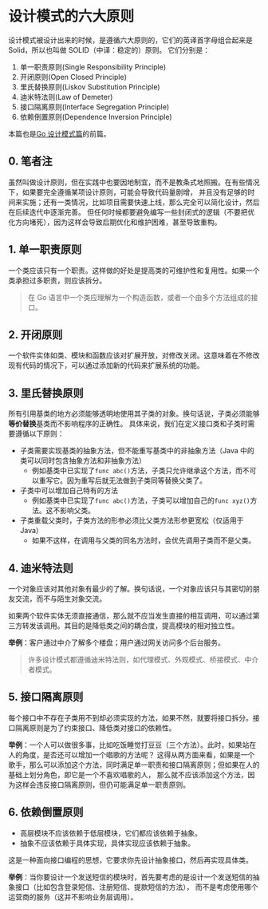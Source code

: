 # 设计模式的六大原则

设计模式被设计出来的时候，是遵循六大原则的，它们的英译首字母组合起来是 Solid，所以也叫做 SOLID（中译：稳定的）原则。
它们分别是：

1. 单一职责原则(Single Responsibility Principle)
2. 开闭原则(Open Closed Principle)
3. 里氏替换原则(Liskov Substitution Principle)
4. 迪米特法则(Law of Demeter)
5. 接口隔离原则(Interface Segregation Principle)
6. 依赖倒置原则(Dependence Inversion Principle)

本篇也是[Go 设计模式篇](golang_designpattern.md)的前篇。

## 0. 笔者注

虽然叫做设计原则，但在实践中也要因地制宜，而不是教条式地照搬。在有些情况下，如果要完全遵循某项设计原则，可能会导致代码量剧增，
并且没有足够的时间来实施；还有一类情况，比如项目需要快速上线，那么完全可以简化设计，然后在后续迭代中逐渐完善。
但任何时候都要避免编写一些封闭式的逻辑（不要把优化方向堵死），因为这样会导致后期优化和维护困难，甚至导致重构。

## 1. 单一职责原则

一个类应该只有一个职责。这样做的好处是提高类的可维护性和复用性。如果一个类承担过多职责，则应该拆分。

> 在 Go 语言中一个类应理解为一个构造函数，或者一个由多个方法组成的接口。

## 2. 开闭原则

一个软件实体如类、模块和函数应该对扩展开放，对修改关闭。这意味着在不修改现有代码的情况下，可以通过添加新的代码来扩展系统的功能。

## 3. 里氏替换原则

所有引用基类的地方必须能够透明地使用其子类的对象。换句话说，子类必须能够**等价替换**基类而不影响程序的正确性。
具体来说，我们在定义接口类和子类时需要遵循以下原则：

- 子类需要实现基类的抽象方法，但不能重写基类中的非抽象方法（Java 中的类可以同时包含抽象方法和非抽象方法）
    - 例如基类中已实现了`func abc()`方法，子类只允许继承这个方法，而不可以重写它。因为重写后就无法做到子类同等替换父类了。
- 子类中可以增加自己特有的方法
    - 例如基类中已实现了`func abc()`方法，子类可以增加自己的`func xyz()`方法。这不影响父类。
- 子类重载父类时，子类方法的形参必须比父类方法形参更宽松（仅适用于 Java）
    - 如果不这样，在调用与父类的同名方法时，会优先调用子类而不是父类。

## 4. 迪米特法则

一个对象应该对其他对象有最少的了解。换句话说，一个对象应该只与其密切的朋友交流，而不与陌生对象交流。

如果两个软件实体无须直接通信，那么就不应当发生直接的相互调用，可以通过第三方转发该调用。其目的是降低类之间的耦合度，提高模块的相对独立性。

**举例**：客户通过中介了解多个楼盘；用户通过网关访问多个后台服务。

> 许多设计模式都遵循迪米特法则，如代理模式、外观模式、桥接模式、中介者模式。

## 5. 接口隔离原则

每个接口中不存在子类用不到却必须实现的方法，如果不然，就要将接口拆分。接口隔离原则是为了约束接口、降低类对接口的依赖性。

**举例**：一个人可以做很多事，比如吃饭睡觉打豆豆（三个方法）。此时，如果站在人的角度，是否还可以增加一个唱歌的方法呢？
这得从两方面来看，如果是一个歌手，那么可以添加这个方法，同时满足单一职责和接口隔离原则；但如果在人的基础上划分角色，即它是一个不喜欢唱歌的人，
那么就不应该添加这个方法，因为这样会违反接口隔离原则，但仍可能满足单一职责原则。

## 6. 依赖倒置原则

- 高层模块不应该依赖于低层模块，它们都应该依赖于抽象。
- 抽象不应该依赖于具体实现，具体实现应该依赖于抽象。

这是一种面向接口编程的思想，它要求你先设计抽象接口，然后再实现具体类。

**举例**：当你要设计一个发送短信的模块时，首先要考虑的是设计一个发送短信的抽象接口（比如包含登录短信、注册短信、提款短信的方法），
而不是考虑使用哪个运营商的服务（这并不影响业务层调用）。


